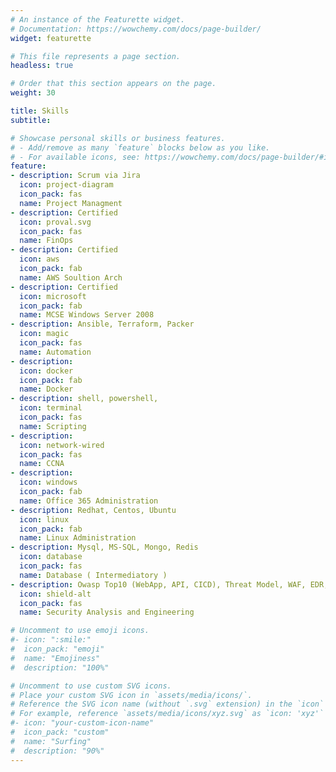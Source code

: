 ```yaml
---
# An instance of the Featurette widget.
# Documentation: https://wowchemy.com/docs/page-builder/
widget: featurette

# This file represents a page section.
headless: true

# Order that this section appears on the page.
weight: 30

title: Skills
subtitle:

# Showcase personal skills or business features.
# - Add/remove as many `feature` blocks below as you like.
# - For available icons, see: https://wowchemy.com/docs/page-builder/#icons
feature:
- description: Scrum via Jira
  icon: project-diagram
  icon_pack: fas
  name: Project Managment
- description: Certified
  icon: proval.svg
  icon_pack: fas
  name: FinOps
- description: Certified
  icon: aws
  icon_pack: fab
  name: AWS Soultion Arch
- description: Certified
  icon: microsoft 
  icon_pack: fab
  name: MCSE Windows Server 2008
- description: Ansible, Terraform, Packer
  icon: magic
  icon_pack: fas
  name: Automation   
- description:
  icon: docker
  icon_pack: fab
  name: Docker 
- description: shell, powershell, 
  icon: terminal
  icon_pack: fas
  name: Scripting
- description:
  icon: network-wired
  icon_pack: fas
  name: CCNA 
- description:
  icon: windows 
  icon_pack: fab
  name: Office 365 Administration
- description: Redhat, Centos, Ubuntu 
  icon: linux
  icon_pack: fab
  name: Linux Administration 
- description: Mysql, MS-SQL, Mongo, Redis 
  icon: database
  icon_pack: fas
  name: Database ( Intermediatory ) 
- description: Owasp Top10 (WebApp, API, CICD), Threat Model, WAF, EDR, SIEM, SSL, BurpSuite, Cloudflare, Tenable, SSO, MFA, IDP, Cisco Umbrella, ASA, IPS
  icon: shield-alt
  icon_pack: fas
  name: Security Analysis and Engineering

# Uncomment to use emoji icons.
#- icon: ":smile:"
#  icon_pack: "emoji"
#  name: "Emojiness"
#  description: "100%"  

# Uncomment to use custom SVG icons.
# Place your custom SVG icon in `assets/media/icons/`.
# Reference the SVG icon name (without `.svg` extension) in the `icon` field.
# For example, reference `assets/media/icons/xyz.svg` as `icon: 'xyz'`
#- icon: "your-custom-icon-name"
#  icon_pack: "custom"
#  name: "Surfing"
#  description: "90%"
---
```

